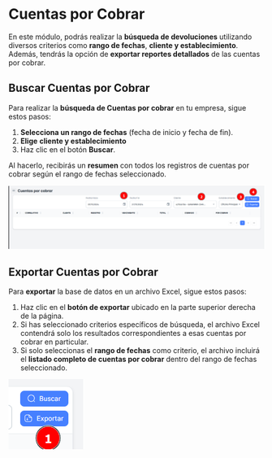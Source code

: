 # Cuentas por Cobrar

En este módulo, podrás realizar la **búsqueda de devoluciones** utilizando diversos criterios como **rango de fechas**, **cliente y establecimiento**. Además, tendrás la opción de **exportar reportes detallados** de las cuentas por cobrar.

## Buscar Cuentas por Cobrar

Para realizar la **búsqueda de Cuentas por cobrar** en tu empresa, sigue estos pasos:

1. **Selecciona un rango de fechas** (fecha de inicio y fecha de fin).
2. **Elige** **cliente y establecimiento**
3. Haz clic en el botón **Buscar**.

Al hacerlo, recibirás un **resumen** con todos los registros de cuentas por cobrar según el rango de fechas seleccionado.

![cobrar1](./img3/cobrar1.png)

## Exportar Cuentas por Cobrar

Para **exportar** la base de datos en un archivo Excel, sigue estos pasos:

1. Haz clic en el **botón de exportar** ubicado en la parte superior derecha de la página.
2. Si has seleccionado criterios específicos de búsqueda, el archivo Excel contendrá solo los resultados correspondientes a esas cuentas por cobrar en particular.
3. Si solo seleccionas el **rango de fechas** como criterio, el archivo incluirá el **listado completo de cuentas por cobrar** dentro del rango de fechas seleccionado.

![cobrar2](./img3/cobrar2.png)
